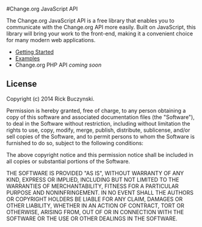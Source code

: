 #Change.org JavaScript API

The Change.org JavaScript API is a free library that enables you to communicate with the Change.org API more easily. Built on JavaScript, this library will bring your work to the front-end, making it a convenient choice for many modern web applications.


* [Getting Started](/documentation/getting-started.md)
* [Examples](/documentation/interfaces.md)
* Change.org PHP API _coming soon_

License
------
Copyright (c) 2014 Rick Buczynski.

Permission is hereby granted, free of charge, to any person obtaining a copy
of this software and associated documentation files (the "Software"), to deal
in the Software without restriction, including without limitation the rights
to use, copy, modify, merge, publish, distribute, sublicense, and/or sell
copies of the Software, and to permit persons to whom the Software is
furnished to do so, subject to the following conditions:

The above copyright notice and this permission notice shall be included in
all copies or substantial portions of the Software.

THE SOFTWARE IS PROVIDED "AS IS", WITHOUT WARRANTY OF ANY KIND, EXPRESS OR
IMPLIED, INCLUDING BUT NOT LIMITED TO THE WARRANTIES OF MERCHANTABILITY,
FITNESS FOR A PARTICULAR PURPOSE AND NONINFRINGEMENT. IN NO EVENT SHALL THE
AUTHORS OR COPYRIGHT HOLDERS BE LIABLE FOR ANY CLAIM, DAMAGES OR OTHER
LIABILITY, WHETHER IN AN ACTION OF CONTRACT, TORT OR OTHERWISE, ARISING FROM,
OUT OF OR IN CONNECTION WITH THE SOFTWARE OR THE USE OR OTHER DEALINGS IN
THE SOFTWARE.
